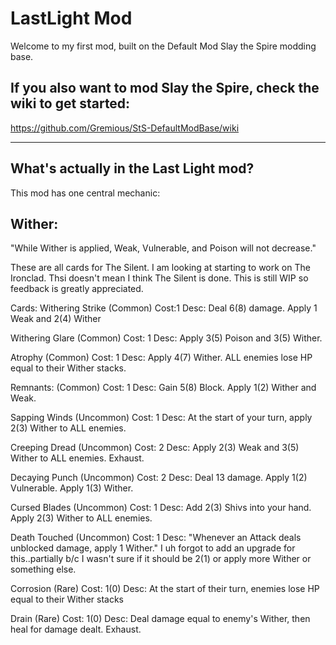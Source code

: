 # LastLight Mod

Welcome to my first mod, built on the Default Mod Slay the Spire modding base.

## If you also want to mod Slay the Spire, check the wiki to get started:

https://github.com/Gremious/StS-DefaultModBase/wiki

---

## What's actually in the Last Light mod?

This mod has one central mechanic:

## Wither:
"While Wither is applied, Weak, Vulnerable, and Poison will not decrease."

These are all cards for The Silent. I am looking at starting to work on The Ironclad. Thsi doesn't mean I think The Silent is done. This is still WIP so feedback is greatly appreciated.

Cards:
Withering Strike (Common)
Cost:1
Desc: Deal 6(8) damage. Apply 1 Weak and 2(4) Wither

Withering Glare (Common)
Cost: 1
Desc: Apply 3(5) Poison and 3(5) Wither.

Atrophy (Common)
Cost: 1
Desc: Apply 4(7) Wither. ALL enemies lose HP equal to their Wither stacks.

Remnants: (Common)
Cost: 1
Desc: Gain 5(8) Block. Apply 1(2) Wither and Weak.

Sapping Winds (Uncommon)
Cost: 1
Desc: At the start of your turn, apply 2(3) Wither to ALL enemies.

Creeping Dread (Uncommon)
Cost: 2
Desc: Apply 2(3) Weak and 3(5) Wither to ALL enemies. Exhaust.

Decaying Punch (Uncommon)
Cost: 2
Desc: Deal 13 damage. Apply 1(2) Vulnerable. Apply 1(3) Wither.

Cursed Blades (Uncommon)
Cost: 1
Desc: Add 2(3) Shivs into your hand. Apply 2(3) Wither to ALL enemies.

Death Touched (Uncommon)
Cost: 1
Desc: "Whenever an Attack deals unblocked damage, apply 1 Wither."
I uh forgot to add an upgrade for this..partially b/c I wasn't sure if it should be 2(1) or apply more Wither or something else.

Corrosion (Rare)
Cost: 1(0)
Desc: At the start of their turn, enemies lose HP equal to their Wither stacks

Drain (Rare)
Cost: 1(0)
Desc: Deal damage equal to enemy's Wither, then heal for damage dealt. Exhaust.

